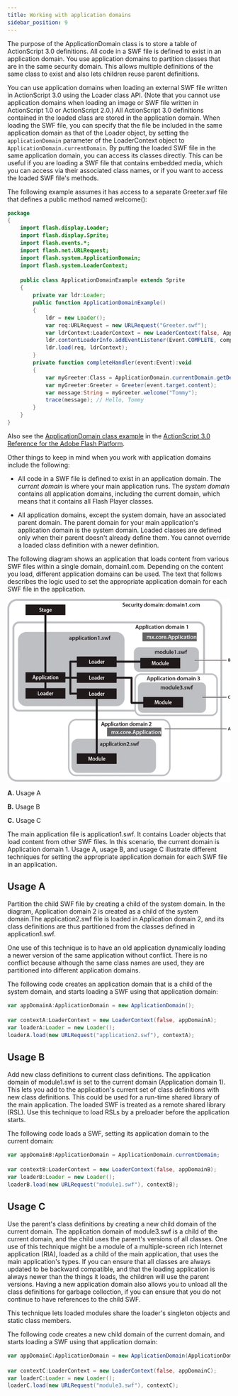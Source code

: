 ```yaml
---
title: Working with application domains
sidebar_position: 9
---
```


The purpose of the ApplicationDomain class is to store a table of ActionScript
3.0 definitions. All code in a SWF file is defined to exist in an application
domain. You use application domains to partition classes that are in the same
security domain. This allows multiple definitions of the same class to exist and
also lets children reuse parent definitions.

You can use application domains when loading an external SWF file written in
ActionScript 3.0 using the Loader class API. (Note that you cannot use
application domains when loading an image or SWF file written in ActionScript
1.0 or ActionScript 2.0.) All ActionScript 3.0 definitions contained in the
loaded class are stored in the application domain. When loading the SWF file,
you can specify that the file be included in the same application domain as that
of the Loader object, by setting the `applicationDomain` parameter of the
LoaderContext object to `ApplicationDomain.currentDomain`. By putting the loaded
SWF file in the same application domain, you can access its classes directly.
This can be useful if you are loading a SWF file that contains embedded media,
which you can access via their associated class names, or if you want to access
the loaded SWF file's methods.

The following example assumes it has access to a separate Greeter.swf file that
defines a public method named welcome():

```actionscript
package
{
    import flash.display.Loader;
    import flash.display.Sprite;
    import flash.events.*;
    import flash.net.URLRequest;
    import flash.system.ApplicationDomain;
    import flash.system.LoaderContext;

    public class ApplicationDomainExample extends Sprite
    {
        private var ldr:Loader;
        public function ApplicationDomainExample()
        {
            ldr = new Loader();
            var req:URLRequest = new URLRequest("Greeter.swf");
            var ldrContext:LoaderContext = new LoaderContext(false, ApplicationDomain.currentDomain);
            ldr.contentLoaderInfo.addEventListener(Event.COMPLETE, completeHandler);
            ldr.load(req, ldrContext);
        }
        private function completeHandler(event:Event):void
        {
            var myGreeter:Class = ApplicationDomain.currentDomain.getDefinition("Greeter") as Class;
            var myGreeter:Greeter = Greeter(event.target.content);
            var message:String = myGreeter.welcome("Tommy");
            trace(message); // Hello, Tommy
        }
    }
}
```

Also see the
[ApplicationDomain class example](https://help.adobe.com/en_US/FlashPlatform/reference/actionscript/3/flash/system/ApplicationDomain.html#includeExamplesSummary)
in the
[ActionScript 3.0 Reference for the Adobe Flash Platform](https://help.adobe.com/en_US/FlashPlatform/reference/actionscript/3/index.html).

Other things to keep in mind when you work with application domains include the
following:

- All code in a SWF file is defined to exist in an application domain. The
  _current domain_ is where your main application runs. The _system domain_
  contains all application domains, including the current domain, which means
  that it contains all Flash Player classes.

- All application domains, except the system domain, have an associated parent
  domain. The parent domain for your main application's application domain is
  the system domain. Loaded classes are defined only when their parent doesn't
  already define them. You cannot override a loaded class definition with a
  newer definition.

The following diagram shows an application that loads content from various SWF
files within a single domain, domain1.com. Depending on the content you load,
different application domains can be used. The text that follows describes the
logic used to set the appropriate application domain for each SWF file in the
application.

![](../img/se_load_content_app_popup.png)

**A.** Usage A

**B.** Usage B

**C.** Usage C

The main application file is application1.swf. It contains Loader objects that
load content from other SWF files. In this scenario, the current domain is
Application domain 1. Usage A, usage B, and usage C illustrate different
techniques for setting the appropriate application domain for each SWF file in
an application.

## Usage A  

Partition the child SWF file by creating a child of the system domain. In the
diagram, Application domain 2 is created as a child of the system domain.The
application2.swf file is loaded in Application domain 2, and its class
definitions are thus partitioned from the classes defined in application1.swf.

One use of this technique is to have an old application dynamically loading a
newer version of the same application without conflict. There is no conflict
because although the same class names are used, they are partitioned into
different application domains.

The following code creates an application domain that is a child of the system
domain, and starts loading a SWF using that application domain:

```actionscript
var appDomainA:ApplicationDomain = new ApplicationDomain();

var contextA:LoaderContext = new LoaderContext(false, appDomainA);
var loaderA:Loader = new Loader();
loaderA.load(new URLRequest("application2.swf"), contextA);
```

## Usage B

Add new class definitions to current class definitions. The application domain
of module1.swf is set to the current domain (Application domain 1). This lets
you add to the application's current set of class definitions with new class
definitions. This could be used for a run-time shared library of the main
application. The loaded SWF is treated as a remote shared library (RSL). Use
this technique to load RSLs by a preloader before the application starts.

The following code loads a SWF, setting its application domain to the current
domain:

```actionscript
var appDomainB:ApplicationDomain = ApplicationDomain.currentDomain;

var contextB:LoaderContext = new LoaderContext(false, appDomainB);
var loaderB:Loader = new Loader();
loaderB.load(new URLRequest("module1.swf"), contextB);
```

## Usage C

Use the parent's class definitions by creating a new child domain of the current
domain. The application domain of module3.swf is a child of the current domain,
and the child uses the parent's versions of all classes. One use of this
technique might be a module of a multiple-screen rich Internet application
(RIA), loaded as a child of the main application, that uses the main
application's types. If you can ensure that all classes are always updated to be
backward compatible, and that the loading application is always newer than the
things it loads, the children will use the parent versions. Having a new
application domain also allows you to unload all the class definitions for
garbage collection, if you can ensure that you do not continue to have
references to the child SWF.

This technique lets loaded modules share the loader's singleton objects and
static class members.

The following code creates a new child domain of the current domain, and starts
loading a SWF using that application domain:

```actionscript
var appDomainC:ApplicationDomain = new ApplicationDomain(ApplicationDomain.currentDomain);

var contextC:LoaderContext = new LoaderContext(false, appDomainC);
var loaderC:Loader = new Loader();
loaderC.load(new URLRequest("module3.swf"), contextC);
```
